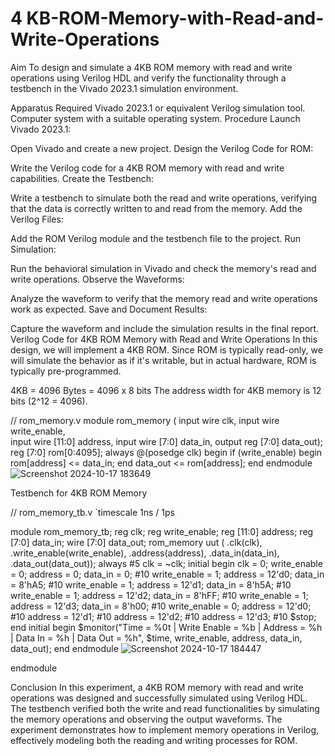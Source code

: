 # 4 KB-ROM-Memory-with-Read-and-Write-Operations
Aim
To design and simulate a 4KB ROM memory with read and write operations using Verilog HDL and verify the functionality through a testbench in the Vivado 2023.1 simulation environment.

Apparatus Required
Vivado 2023.1 or equivalent Verilog simulation tool.
Computer system with a suitable operating system.
Procedure
Launch Vivado 2023.1:

Open Vivado and create a new project.
Design the Verilog Code for ROM:

Write the Verilog code for a 4KB ROM memory with read and write capabilities.
Create the Testbench:

Write a testbench to simulate both the read and write operations, verifying that the data is correctly written to and read from the memory.
Add the Verilog Files:

Add the ROM Verilog module and the testbench file to the project.
Run Simulation:

Run the behavioral simulation in Vivado and check the memory's read and write operations.
Observe the Waveforms:

Analyze the waveform to verify that the memory read and write operations work as expected.
Save and Document Results:

Capture the waveform and include the simulation results in the final report.
Verilog Code for 4KB ROM Memory with Read and Write Operations
In this design, we will implement a 4KB ROM. Since ROM is typically read-only, we will simulate the behavior as if it's writable, but in actual hardware, ROM is typically pre-programmed.

4KB = 4096 Bytes = 4096 x 8 bits
The address width for 4KB memory is 12 bits (2^12 = 4096).


// rom_memory.v
module rom_memory ( input wire clk, 
input wire write_enable,  
input wire [11:0] address, 
input wire [7:0] data_in,
output reg [7:0] data_out);
reg [7:0] rom[0:4095];
always @(posedge clk) 
begin
if (write_enable) 
begin
rom[address] <= data_in;
end
data_out <= rom[address];
end
endmodule
![Screenshot 2024-10-17 183649](https://github.com/user-attachments/assets/6dfc21e5-0bb1-4c5c-9996-488b633ea924)


Testbench for 4KB ROM Memory

// rom_memory_tb.v
`timescale 1ns / 1ps

module rom_memory_tb;
reg clk;
reg write_enable;
reg [11:0] address;
reg [7:0] data_in;
wire [7:0] data_out;
rom_memory uut (
    .clk(clk),
    .write_enable(write_enable),
    .address(address),
    .data_in(data_in),
    .data_out(data_out));
always #5 clk = ~clk; 
initial 
begin
clk = 0;
write_enable = 0;
address = 0;
data_in = 0;
#10 write_enable = 1; address = 12'd0; data_in = 8'hA5; 
#10 write_enable = 1; address = 12'd1; data_in = 8'h5A;
#10 write_enable = 1; address = 12'd2; data_in = 8'hFF;
#10 write_enable = 1; address = 12'd3; data_in = 8'h00; 
#10 write_enable = 0; address = 12'd0;
#10 address = 12'd1;
#10 address = 12'd2;
#10 address = 12'd3;
#10 $stop;
end
initial 
begin
$monitor("Time = %0t | Write Enable = %b | Address = %h | Data In = %h | Data Out = %h", 
             $time, write_enable, address, data_in, data_out);
end
endmodule
![Screenshot 2024-10-17 184447](https://github.com/user-attachments/assets/df49c7c8-02b2-487e-a5ac-3e3dfe8eb35e)


endmodule


Conclusion
In this experiment, a 4KB ROM memory with read and write operations was designed and successfully simulated using Verilog HDL. The testbench verified both the write and read functionalities by simulating the memory operations and observing the output waveforms. The experiment demonstrates how to implement memory operations in Verilog, effectively modeling both the reading and writing processes for ROM.
